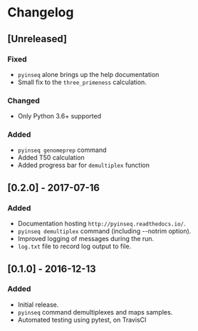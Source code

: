 # Changelog

## [Unreleased]
### Fixed
- `pyinseq` alone brings up the help documentation
- Small fix to the `three_primeness` calculation.
### Changed
- Only Python 3.6+ supported
### Added
- `pyinseq genomeprep` command
- Added T50 calculation
- Added progress bar for `demultiplex` function

## [0.2.0] - 2017-07-16
### Added
- Documentation hosting `http://pyinseq.readthedocs.io/`.
- `pyinseq demultiplex` command (including --notrim option).
- Improved logging of messages during the run.
- `log.txt` file to record log output to file.

## [0.1.0] - 2016-12-13
### Added
- Initial release.
- `pyinseq` command demultiplexes and maps samples.
- Automated testing using pytest, on TravisCI
